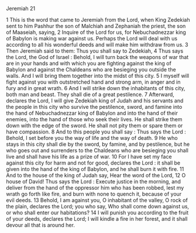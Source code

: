 Jeremiah 21

1	This is the word that came to Jeremiah from the Lord, when King Zedekiah sent to him Pashhur the son of Malchiah and Zephaniah the priest, the son of Maaseiah, saying,
2	Inquire of the Lord for us, for Nebuchadnezzar king of Babylon is making war against us. Perhaps the Lord will deal with us according to all his wonderful deeds and will make him withdraw from us.
3	Then Jeremiah said to them: Thus you shall say to Zedekiah,
4	Thus says the Lord, the God of Israel : Behold, I will turn back the weapons of war that are in your hands and with which you are fighting against the king of Babylon and against the Chaldeans who are besieging you outside the walls. And I will bring them together into the midst of this city.
5	I myself will fight against you with outstretched hand and strong arm, in anger and in fury and in great wrath.
6	And I will strike down the inhabitants of this city, both man and beast. They shall die of a great pestilence.
7	Afterward, declares the Lord, I will give Zedekiah king of Judah and his servants and the people in this city who survive the pestilence, sword, and famine into the hand of Nebuchadnezzar king of Babylon and into the hand of their enemies, into the hand of those who seek their lives. He shall strike them down with the edge of the sword. He shall not pity them or spare them or have compassion.
8	And to this people you shall say : Thus says the Lord : Behold, I set before you the way of life and the way of death.
9	He who stays in this city shall die by the sword, by famine, and by pestilence, but he who goes out and surrenders to the Chaldeans who are besieging you shall live and shall have his life as a prize of war.
10	For I have set my face against this city for harm and not for good, declares the Lord : it shall be given into the hand of the king of Babylon, and he shall burn it with fire.
11	And to the house of the king of Judah say, Hear the word of the Lord,
12	O house of David! Thus says the Lord : Execute justice in the morning, and deliver from the hand of the oppressor him who has been robbed, lest my wrath go forth like fire, and burn with none to quench it, because of your evil deeds.
13	Behold, I am against you, O inhabitant of the valley, O rock of the plain, declares the Lord; you who say, Who shall come down against us, or who shall enter our habitations?
14	I will punish you according to the fruit of your deeds, declares the Lord; I will kindle a fire in her forest, and it shall devour all that is around her.

